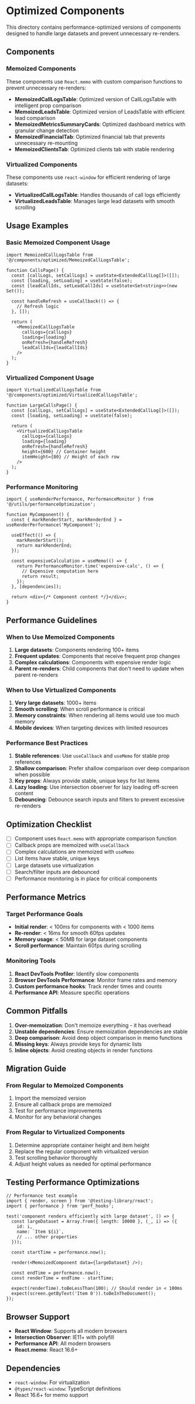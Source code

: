 # Optimized Components

This directory contains performance-optimized versions of components designed to handle large datasets and prevent unnecessary re-renders.

## Components

### Memoized Components

These components use `React.memo` with custom comparison functions to prevent unnecessary re-renders:

- **MemoizedCallLogsTable**: Optimized version of CallLogsTable with intelligent prop comparison
- **MemoizedLeadsTable**: Optimized version of LeadsTable with efficient lead comparison
- **MemoizedMetricsSummaryCards**: Optimized dashboard metrics with granular change detection
- **MemoizedFinancialTab**: Optimized financial tab that prevents unnecessary re-mounting
- **MemoizedClientsTab**: Optimized clients tab with stable rendering

### Virtualized Components

These components use `react-window` for efficient rendering of large datasets:

- **VirtualizedCallLogsTable**: Handles thousands of call logs efficiently
- **VirtualizedLeadsTable**: Manages large lead datasets with smooth scrolling

## Usage Examples

### Basic Memoized Component Usage

```tsx
import MemoizedCallLogsTable from '@/components/optimized/MemoizedCallLogsTable';

function CallsPage() {
  const [callLogs, setCallLogs] = useState<ExtendedCallLog[]>([]);
  const [loading, setLoading] = useState(false);
  const [leadCallIds, setLeadCallIds] = useState<Set<string>>(new Set());

  const handleRefresh = useCallback(() => {
    // Refresh logic
  }, []);

  return (
    <MemoizedCallLogsTable
      callLogs={callLogs}
      loading={loading}
      onRefresh={handleRefresh}
      leadCallIds={leadCallIds}
    />
  );
}
```

### Virtualized Component Usage

```tsx
import VirtualizedCallLogsTable from '@/components/optimized/VirtualizedCallLogsTable';

function LargeCallsPage() {
  const [callLogs, setCallLogs] = useState<ExtendedCallLog[]>([]);
  const [loading, setLoading] = useState(false);

  return (
    <VirtualizedCallLogsTable
      callLogs={callLogs}
      loading={loading}
      onRefresh={handleRefresh}
      height={600} // Container height
      itemHeight={80} // Height of each row
    />
  );
}
```

### Performance Monitoring

```tsx
import { useRenderPerformance, PerformanceMonitor } from '@/utils/performanceOptimization';

function MyComponent() {
  const { markRenderStart, markRenderEnd } = useRenderPerformance('MyComponent');

  useEffect(() => {
    markRenderStart();
    return markRenderEnd;
  });

  const expensiveCalculation = useMemo(() => {
    return PerformanceMonitor.time('expensive-calc', () => {
      // Expensive computation here
      return result;
    });
  }, [dependencies]);

  return <div>{/* Component content */}</div>;
}
```

## Performance Guidelines

### When to Use Memoized Components

1. **Large datasets**: Components rendering 100+ items
2. **Frequent updates**: Components that receive frequent prop changes
3. **Complex calculations**: Components with expensive render logic
4. **Parent re-renders**: Child components that don't need to update when parent re-renders

### When to Use Virtualized Components

1. **Very large datasets**: 1000+ items
2. **Smooth scrolling**: When scroll performance is critical
3. **Memory constraints**: When rendering all items would use too much memory
4. **Mobile devices**: When targeting devices with limited resources

### Performance Best Practices

1. **Stable references**: Use `useCallback` and `useMemo` for stable prop references
2. **Shallow comparison**: Prefer shallow comparison over deep comparison when possible
3. **Key props**: Always provide stable, unique keys for list items
4. **Lazy loading**: Use intersection observer for lazy loading off-screen content
5. **Debouncing**: Debounce search inputs and filters to prevent excessive re-renders

## Optimization Checklist

- [ ] Component uses `React.memo` with appropriate comparison function
- [ ] Callback props are memoized with `useCallback`
- [ ] Complex calculations are memoized with `useMemo`
- [ ] List items have stable, unique keys
- [ ] Large datasets use virtualization
- [ ] Search/filter inputs are debounced
- [ ] Performance monitoring is in place for critical components

## Performance Metrics

### Target Performance Goals

- **Initial render**: < 100ms for components with < 1000 items
- **Re-render**: < 16ms for smooth 60fps updates
- **Memory usage**: < 50MB for large dataset components
- **Scroll performance**: Maintain 60fps during scrolling

### Monitoring Tools

1. **React DevTools Profiler**: Identify slow components
2. **Browser DevTools Performance**: Monitor frame rates and memory
3. **Custom performance hooks**: Track render times and counts
4. **Performance API**: Measure specific operations

## Common Pitfalls

1. **Over-memoization**: Don't memoize everything - it has overhead
2. **Unstable dependencies**: Ensure memoization dependencies are stable
3. **Deep comparison**: Avoid deep object comparison in memo functions
4. **Missing keys**: Always provide keys for dynamic lists
5. **Inline objects**: Avoid creating objects in render functions

## Migration Guide

### From Regular to Memoized Components

1. Import the memoized version
2. Ensure all callback props are memoized
3. Test for performance improvements
4. Monitor for any behavioral changes

### From Regular to Virtualized Components

1. Determine appropriate container height and item height
2. Replace the regular component with virtualized version
3. Test scrolling behavior thoroughly
4. Adjust height values as needed for optimal performance

## Testing Performance Optimizations

```tsx
// Performance test example
import { render, screen } from '@testing-library/react';
import { performance } from 'perf_hooks';

test('component renders efficiently with large dataset', () => {
  const largeDataset = Array.from({ length: 10000 }, (_, i) => ({
    id: i,
    name: `Item ${i}`,
    // ... other properties
  }));

  const startTime = performance.now();
  
  render(<MemoizedComponent data={largeDataset} />);
  
  const endTime = performance.now();
  const renderTime = endTime - startTime;
  
  expect(renderTime).toBeLessThan(100); // Should render in < 100ms
  expect(screen.getByText('Item 0')).toBeInTheDocument();
});
```

## Browser Support

- **React Window**: Supports all modern browsers
- **Intersection Observer**: IE11+ with polyfill
- **Performance API**: All modern browsers
- **React.memo**: React 16.6+

## Dependencies

- `react-window`: For virtualization
- `@types/react-window`: TypeScript definitions
- React 16.6+ for memo support